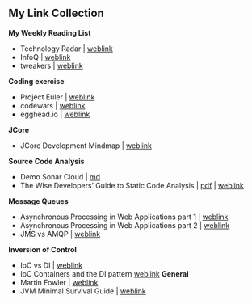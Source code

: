 ## My Link Collection

**My Weekly Reading List**
- Technology Radar | [weblink](https://www.thoughtworks.com/radar)
- InfoQ | [weblink](https://www.infoq.com/)
- tweakers | [weblink](https://tweakers.net/)

**Coding exercise**
- Project Euler | [weblink](https://projecteuler.net/)
- codewars | [weblink](https://www.codewars.com/)
- egghead.io | [weblink](https://egghead.io/)

**JCore**
- JCore Development Mindmap | [weblink](https://www.mindmeister.com/801209030?t=RGZ2iJrY0k)

**Source Code Analysis**
- Demo Sonar Cloud | [md](files/demo-sonar-cloud.md)
- The Wise Developers’ Guide to Static Code Analysis | [pdf](files/the-wise-developers-guide-to-static-code-analysis.pdf) | [weblink](https://zeroturnaround.com/rebellabs/developers-guide-static-code-analysis-findbugs-checkstyle-pmd-coverity-sonarqube/)

**Message Queues**  
- Asynchronous Processing in Web Applications part 1 | [weblink](https://blog.codepath.com/2012/11/15/asynchronous-processing-in-web-applications-part-1-a-database-is-not-a-queue/)
- Asynchronous Processing in Web Applications part 2 | [weblink](http://blog.codepath.com/2013/01/06/asynchronous-processing-in-web-applications-part-2-developers-need-to-understand-message-queues/)
- JMS vs AMQP | [weblink](https://www.linkedin.com/pulse/jms-vs-amqp-eran-shaham/)

**Inversion of Control**
- IoC vs DI | [weblink](https://dzone.com/articles/ioc-vs-di)
- IoC Containers and the DI pattern [weblink](https://www.martinfowler.com/articles/injection.html)
**General**
- Martin Fowler | [weblink](https://www.martinfowler.com/intro.html)
- JVM Minimal Survival Guide | [weblink](http://hadihariri.com/2013/12/29/jvm-minimal-survival-guide-for-the-dotnet-developer/)
